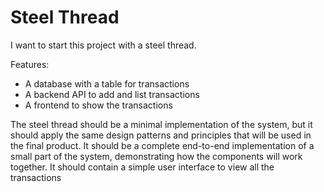 # Steel Thread

I want to start this project with a steel thread.

Features:

- A database with a table for transactions
- A backend API to add and list transactions
- A frontend to show the transactions

The steel thread should be a minimal implementation of the system, but it should apply the same design patterns and principles that will be used in the final product. It should be a complete end-to-end implementation of a small part of the system, demonstrating how the components will work together. It should contain a simple user interface to view all the transactions



